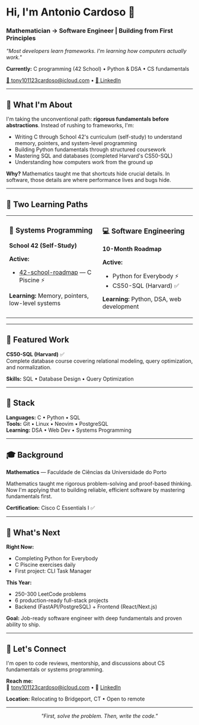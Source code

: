 # Hi, I'm Antonio Cardoso 👋

### Mathematician → Software Engineer | Building from First Principles

*"Most developers learn frameworks. I'm learning how computers actually work."*

**Currently:** C programming (42 School) • Python & DSA • CS fundamentals

[📧 tony101123cardoso@icloud.com](mailto:tony101123cardoso@icloud.com) • [💼 LinkedIn](your-linkedin-link)

---

## 🎯 What I'm About

I'm taking the unconventional path: **rigorous fundamentals before abstractions**. Instead of rushing to frameworks, I'm:

- Writing C through School 42's curriculum (self-study) to understand memory, pointers, and system-level programming
- Building Python fundamentals through structured coursework
- Mastering SQL and databases (completed Harvard's CS50-SQL)
- Understanding how computers work from the ground up

**Why?** Mathematics taught me that shortcuts hide crucial details. In software, those details are where performance lives and bugs hide.

---

## 🚀 Two Learning Paths

<table>
<tr>
<td width="50%" valign="top">

### 🔧 Systems Programming
**School 42 (Self-Study)**

**Active:**
- [42-school-roadmap](https://github.com/alienmem/42-school-roadmap) — C Piscine ⚡

**Learning:** Memory, pointers, low-level systems

</td>
<td width="50%" valign="top">

### 💻 Software Engineering
**10-Month Roadmap**

**Active:**
- Python for Everybody ⚡
- CS50-SQL (Harvard) ✅

**Learning:** Python, DSA, web development

</td>
</tr>
</table>

---

## 💼 Featured Work

**CS50-SQL (Harvard)** ✅  
Complete database course covering relational modeling, query optimization, and normalization.

**Skills:** SQL • Database Design • Query Optimization

---

## 🧰 Stack

**Languages:** C • Python • SQL  
**Tools:** Git • Linux • Neovim • PostgreSQL  
**Learning:** DSA • Web Dev • Systems Programming

---

## 🎓 Background

**Mathematics** — Faculdade de Ciências da Universidade do Porto

Mathematics taught me rigorous problem-solving and proof-based thinking. Now I'm applying that to building reliable, efficient software by mastering fundamentals first.

**Certification:** Cisco C Essentials I ✅

---

## 🌱 What's Next

**Right Now:**
- Completing Python for Everybody
- C Piscine exercises daily
- First project: CLI Task Manager

**This Year:**
- 250-300 LeetCode problems
- 6 production-ready full-stack projects
- Backend (FastAPI/PostgreSQL) + Frontend (React/Next.js)

**Goal:** Job-ready software engineer with deep fundamentals and proven ability to ship.

---

## 💬 Let's Connect

I'm open to code reviews, mentorship, and discussions about CS fundamentals or systems programming.

**Reach me:**  
📧 [tony101123cardoso@icloud.com](mailto:tony101123cardoso@icloud.com) • 💼 [LinkedIn](your-linkedin-link)

**Location:** Relocating to Bridgeport, CT • Open to remote

---

<div align="center">

*"First, solve the problem. Then, write the code."*

</div>
